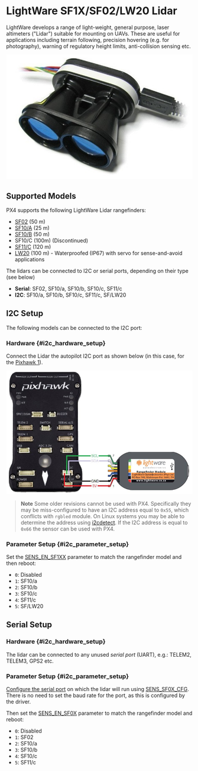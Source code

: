# LightWare SF1X/SF02/LW20 Lidar

LightWare develops a range of light-weight, general purpose, laser altimeters ("Lidar") suitable for mounting on UAVs. These are useful for applications including terrain following, precision hovering (e.g. for photography), warning of regulatory height limits, anti-collision sensing etc.

![LightWare SF11/C Lidar](../../assets/hardware/sensors/sf11c_120_m.jpg)

## Supported Models

PX4 supports the following LightWare Lidar rangefinders:
* [SF02](http://lightware.co.za/shop2017/proximity-sensors/1-sf02f.html) (50 m)
* [SF10/A](http://lightware.co.za/shop2017/drone-altimeters/26-sf10a-25-m.html) (25 m)
* [SF10/B](http://lightware.co.za/shop2017/drone-altimeters/25-sf10b-50-m.html) (50 m)
* SF10/C (100m) (Discontinued)
* [SF11/C](http://lightware.co.za/shop2017/drone-altimeters/44-sf11c-120-m.html) (120 m)
* [LW20](http://lightware.co.za/shop2017/drone-altimeters/51-lw20-100-m.html) (100 m) - Waterproofed (IP67) with servo for sense-and-avoid applications

The lidars can be connected to I2C or serial ports, depending on their type (see below)
- **Serial**: SF02, SF10/a, SF10/b, SF10/c, SF11/c
- **I2C**: SF10/a, SF10/b, SF10/c, SF11/c, SF/LW20


## I2C Setup

The following models can be connected to the I2C port:

### Hardware {#i2c_hardware_setup}

Connect the Lidar the autopilot I2C port as shown below (in this case, for the [Pixhawk 1](../flight_controller/mro_pixhawk.md)).

![SF1XX LIDAR to I2C connection](../../assets/hardware/sensors/sf1xx_i2c.jpg)

> **Note** Some older revisions cannot be used with PX4. 
  Specifically they may be miss-configured to have an I2C address equal to `0x55`, which conflicts with `rgbled` module. 
> On Linux systems you may be able to determine the address using [i2cdetect](http://manpages.ubuntu.com/manpages/zesty/man8/i2cdetect.8.html).
> If the I2C address is equal to `0x66` the sensor can be used with PX4.

### Parameter Setup {#i2c_parameter_setup}

Set the [SENS_EN_SF1XX](../advanced_config/parameter_reference.md#SENS_EN_SF1XX) parameter to match the rangefinder model and then reboot:
* `0`: Disabled
* `1`: SF10/a
* `2`: SF10/b
* `3`: SF10/c
* `4`: SF11/c
* `5`: SF/LW20


## Serial Setup

### Hardware {#i2c_hardware_setup}

The lidar can be connected to any unused *serial port* (UART), e.g.: TELEM2, TELEM3, GPS2 etc.

<!-- Would be good to show serial setup! -->

### Parameter Setup {#i2c_parameter_setup}

[Configure the serial port](../peripherals/serial_configuration.md) on which the lidar will run using [SENS_SF0X_CFG](../advanced_config/parameter_reference.md#SENS_SF0X_CFG).
There is no need to set the baud rate for the port, as this is configured by the driver.

Then set the [SENS_EN_SF0X](../advanced_config/parameter_reference.md#SENS_EN_SF0X) parameter to match the rangefinder model and reboot:
* `0`: Disabled
* `1`: SF02
* `2`: SF10/a
* `3`: SF10/b
* `4`: SF10/c
* `5`: SF11/c